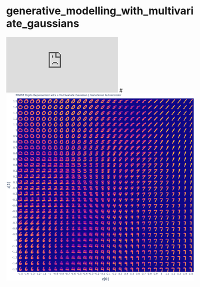 # generative_modelling_with_multivariate_gaussians

![VAE_mnist](https://tobycassidy.github.io/generative_modelling_with_multivariate_gaussians/VAE_mnist.html)
#![VAE_mnist](VAE_mnist.png)

